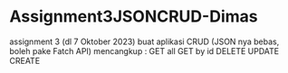 # Assignment3JSONCRUD-Dimas
assignment 3 (dl 7 Oktober 2023)  buat aplikasi CRUD (JSON nya bebas, boleh pake Fatch API) mencangkup : GET all  GET by id DELETE UPDATE CREATE
